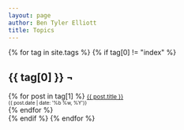 ```yaml
---
layout: page
author: Ben Tyler Elliott
title: Topics
---
```


{% for tag in site.tags %} {% if tag[0] != "index" %}
<h2 id="{{ tag[0] }}">{{ tag[0] }} ¬</h2>
<div class="topic-list">
{% for post in tag[1] %}
    <small><a href="{{ post.url }}">{{ post.title }}</a> <br/> <small>{{ post.date | date: '%b %w, %Y'}}</small><br></small>
{% endfor %}
</ul>
</div>
{% endif %} {% endfor %}